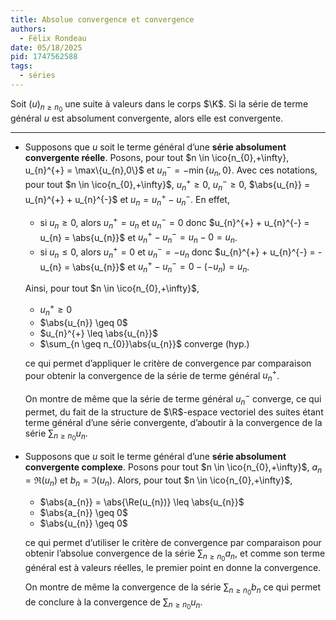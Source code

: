 ```yaml
---
title: Absolue convergence et convergence
authors:
  - Félix Rondeau
date: 05/18/2025
pid: 1747562588
tags:
  - séries
---
```


Soit $(u)_{n \geq n_{0}}$ une suite à valeurs dans le corps $\K$.
Si la série de terme général $u$ est absolument convergente, alors elle est convergente.

---

- Supposons que $u$ soit le terme général d’une **série absolument convergente réelle**.
  Posons, pour tout $n \in \ico{n_{0},+\infty}, u_{n}^{+} = \max\{u_{n},0\}$ et $u_{n}^{-} = -\min\{u_{n},0\}$.
  Avec ces notations, pour tout $n \in \ico{n_{0},+\infty}$, $u_{n}^{+}\geq 0$, $u_{n}^{-}\geq 0$, $\abs{u_{n}} = u_{n}^{+} + u_{n}^{-}$ et $u_{n} = u_{n}^{+} - u_{n}^{-}$. En effet,

  - si $u_{n} \geq 0$, alors $u_{n}^{+} = u_{n}$ et $u_{n}^{-} = 0$ donc $u_{n}^{+} + u_{n}^{-} = u_{n} = \abs{u_{n}}$ et $u_{n}^{+} - u_{n}^{-} = u_{n} - 0 = u_{n}$.
  - si $u_{n} \leq 0$, alors $u_{n}^{+} = 0$ et $u_{n}^{-} = -u_{n}$ donc $u_{n}^{+} + u_{n}^{-} = -u_{n} = \abs{u_{n}}$ et $u_{n}^{+} - u_{n}^{-} = 0 - (-u_{n}) = u_{n}$.

  Ainsi, pour tout $n \in \ico{n_{0},+\infty}$,

  - $u_{n}^{+} \geq 0$
  - $\abs{u_{n}} \geq 0$
  - $u_{n}^{+} \leq  \abs{u_{n}}$
  - $\sum_{n \geq n_{0}}\abs{u_{n}}$ converge (hyp.)

  ce qui permet d’appliquer le critère de convergence par comparaison pour obtenir la convergence de la série de terme général $u_{n}^{+}$.

  On montre de même que la série de terme général $u_{n}^{-}$ converge, ce qui permet, du fait de la structure de $\R$-espace vectoriel des suites étant terme général d’une série convergente, d’aboutir à la convergence de la série $\sum_{n \geq n_{0}}u_{n}$.

- Supposons que $u$ soit le terme général d’une **série absolument convergente complexe**.
  Posons pour tout $n \in \ico{n_{0},+\infty}$, $a_{n} = \Re(u_{n})$ et $b_{n} = \Im(u_{n})$.
  Alors, pour tout $n \in \ico{n_{0},+\infty}$,

  - $\abs{a_{n}} = \abs{\Re(u_{n})} \leq \abs{u_{n}}$
  - $\abs{a_{n}} \geq 0$
  - $\abs{u_{n}} \geq 0$

  ce qui permet d’utiliser le critère de convergence par comparaison pour obtenir l’absolue convergence de la série $\sum_{n \geq n_{0}}a_{n}$, et comme son terme général est à valeurs réelles, le premier point en donne la convergence.

  On montre de même la convergence de la série $\sum_{n \geq n_{0}}b_{n}$ ce qui permet de conclure à la convergence de $\sum_{n \geq n_{0}}u_{n}$.
